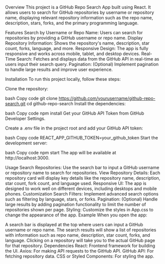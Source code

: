 Overview
This project is a GitHub Repo Search App built using React. It allows users to search for GitHub repositories by username or repository name, displaying relevant repository information such as the repo name, description, stars, forks, and the primary programming language.

Features
Search by Username or Repo Name: Users can search for repositories by providing a GitHub username or repo name.
Display Repository Information: Shows the repository's name, description, star count, forks, language, and more.
Responsive Design: The app is fully responsive and works across mobile, tablet, and desktop devices.
Real-Time Search: Fetches and displays data from the GitHub API in real-time as users input their search query.
Pagination: (Optional) Implement pagination to handle large results and improve user experience.


Installation
To run this project locally, follow these steps:

Clone the repository:

bash
Copy code
git clone https://github.com/yourusername/github-repo-search.git
cd github-repo-search
Install the dependencies:

bash
Copy code
npm install
Get your GitHub API Token from GitHub Developer Settings.

Create a .env file in the project root and add your GitHub API token:

bash
Copy code
REACT_APP_GITHUB_TOKEN=your_github_token
Start the development server:

bash
Copy code
npm start
The app will be available at http://localhost:3000.

Usage
Search Repositories: Use the search bar to input a GitHub username or repository name to search for repositories.
View Repository Details: Each repository card will display key details like the repository name, description, star count, fork count, and language used.
Responsive UI: The app is designed to work well on different devices, including desktops and mobile phones.
Customization
Search Filters: Implement advanced search options such as filtering by language, stars, or forks.
Pagination: (Optional) Handle large results by adding pagination functionality to limit the number of repositories shown per page.
Styling: Customize the styles in App.css to change the appearance of the app.
Example
When you open the app:

A search bar is displayed at the top where users can input a GitHub username or repo name.
The search results will show a list of repositories with information such as repo name, description, star count, forks, and language.
Clicking on a repository will take you to the actual GitHub page for that repository.
Dependencies
React: Frontend framework for building the UI.
Axios: For making API requests to the GitHub API.
GitHub API: For fetching repository data.
CSS or Styled Components: For styling the app.
